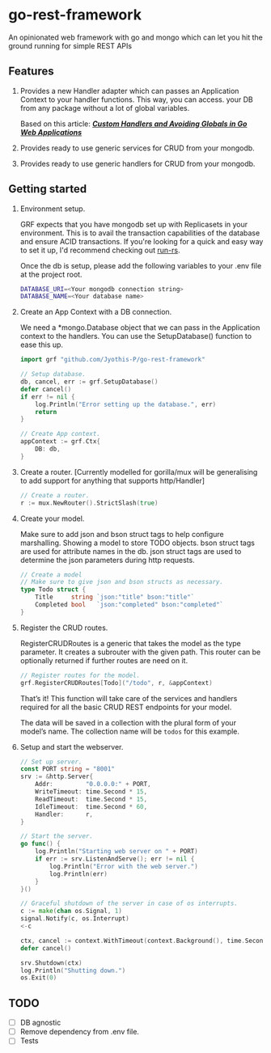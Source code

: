 # go-rest-framework

An opinionated web framework with go and mongo which can let you hit the ground running for simple REST APIs

## Features

1. Provides a new Handler adapter which can passes an Application Context to your handler functions. This way,  you can access. your DB from any package without a lot of global variables.
    
    Based on this article: ***[Custom Handlers and Avoiding Globals in Go Web Applications](https://blog.questionable.services/article/custom-handlers-avoiding-globals/)***
    
2. Provides ready to use generic services for CRUD from your mongodb. 
3. Provides ready to use generic handlers for CRUD from your mongodb. 

## Getting started

1. Environment setup.
    
    GRF expects that you have mongodb set up with Replicasets in your environment. This is to avail the transaction capabilities of the database and ensure ACID transactions. If you're looking for a quick and easy way to set it up, I'd recommend checking out [run-rs](https://www.npmjs.com/package/run-rs).
    
    Once the db is setup, please add the following variables to your .env file at the project root.
    
    ```bash
    DATABASE_URI=<Your mongodb connection string>
    DATABASE_NAME=<Your database name>
    ```
    
2. Create an App Context with a DB connection.
    
    We need a *mongo.Database object that we can pass in the Application context to the handlers. You can use the SetupDatabase() function to ease this up.
    
    ```go
    import grf "github.com/Jyothis-P/go-rest-framework"
    
    // Setup database.
    db, cancel, err := grf.SetupDatabase()
    defer cancel()
    if err != nil {
    	log.Println("Error setting up the database.", err)
    	return
    }
    
    // Create App context.
    appContext := grf.Ctx{
    	DB: db,
    }
    ```
    
3. Create a router. [Currently modelled for gorilla/mux will be generalising to add support for anything that supports http/Handler]
    
    ```go
    // Create a router.
    r := mux.NewRouter().StrictSlash(true)
    ```
    
4. Create your model.
    
    Make sure to add json and bson struct tags to help configure marshalling. Showing a model to store TODO objects. bson struct tags are used for attribute names in the db. json struct tags are used to determine the json parameters during http requests. 
    
    ```go
    // Create a model
    // Make sure to give json and bson structs as necessary.
    type Todo struct {
    	Title     string `json:"title" bson:"title"`
    	Completed bool   `json:"completed" bson:"completed"`
    }
    ```
    
5. Register the CRUD routes.
    
    RegisterCRUDRoutes is a generic that takes the model as the type parameter. It creates a subrouter with the given path. This router can be optionally returned if further routes are need on it.
    
    ```go
    // Register routes for the model.
    grf.RegisterCRUDRoutes[Todo]("/todo", r, &appContext)
    ```
    
    That’s it! This function will take care of the services and handlers required for all the basic CRUD REST endpoints for your model. 
    
    The data will be saved in a collection with the plural form of your model’s name. The collection name will be `todos` for this example.
    
6. Setup and start the webserver.
    
    ```go
    // Set up server.
    const PORT string = "8001"
    srv := &http.Server{
    	Addr:         "0.0.0.0:" + PORT,
    	WriteTimeout: time.Second * 15,
    	ReadTimeout:  time.Second * 15,
    	IdleTimeout:  time.Second * 60,
    	Handler:      r,
    }
    
    // Start the server.
    go func() {
    	log.Println("Starting web server on " + PORT)
    	if err := srv.ListenAndServe(); err != nil {
    		log.Println("Error with the web server.")
    		log.Println(err)
    	}
    }()
    
    // Graceful shutdown of the server in case of os interrupts.
    c := make(chan os.Signal, 1)
    signal.Notify(c, os.Interrupt)
    <-c
    
    ctx, cancel := context.WithTimeout(context.Background(), time.Second*15)
    defer cancel()
    
    srv.Shutdown(ctx)
    log.Println("Shutting down.")
    os.Exit(0)
    ```
    

## TODO

- [ ]  DB agnostic
- [ ]  Remove dependency from .env file.
- [ ]  Tests